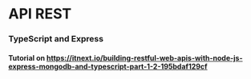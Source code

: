 # API REST
### TypeScript and Express
#### Tutorial on https://itnext.io/building-restful-web-apis-with-node-js-express-mongodb-and-typescript-part-1-2-195bdaf129cf